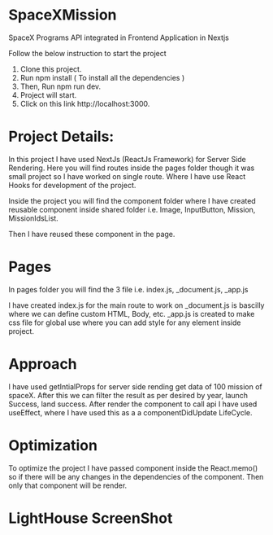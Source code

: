 # SpaceXMission
SpaceX Programs API integrated in Frontend Application in Nextjs

Follow the below instruction to start the project
1. Clone this project.
2. Run npm install ( To install all the dependencies )
3. Then, Run npm run dev.
4. Project will start.
5. Click on this link http://localhost:3000.

# Project Details:

In this project I have used NextJs (ReactJs Framework) for Server Side Rendering.
Here you will find routes inside the pages folder though it was small project so I have worked on single route. Where I have use React Hooks for development of the project. 

Inside the project you will find the component folder where I have created reusable component inside shared folder i.e. Image, InputButton, Mission, MissionIdsList.

Then I have reused these component in the page.

# Pages

In pages folder you will find the 3 file i.e. index.js, _document.js, _app.js

I have created index.js for the main route to work on
_document.js is bascilly where we can define custom HTML, Body, etc. 
_app.js is created to make css file for global use where you can add style for any element inside project.

# Approach

I have used getIntialProps for server side rending get data of 100 mission of spaceX. 
After this we can filter the result as per desired by year, launch Success, land success.
After render the component to call api I have used useEffect, where I have used this as a a componentDidUpdate LifeCycle.

# Optimization

To optimize the project I have passed component inside the React.memo() so if there will be any changes in the dependencies of the component. Then only that component will be render.

# LightHouse ScreenShot
